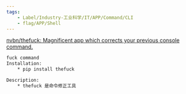 ```yaml
---
tags:
    - Label/Industry-工业科学/IT/APP/Command/CLI
    - flag/APP/Shell
---
```


[nvbn/thefuck: Magnificent app which corrects your previous console command.](https://github.com/nvbn/thefuck)


```bash
fuck command
Installation:
	* pip install thefuck

Description:
	* thefuck 是命令修正工具


```
